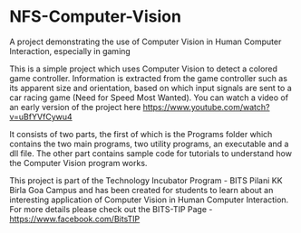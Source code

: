 NFS-Computer-Vision
===================

A project demonstrating the use of Computer Vision in Human Computer Interaction, especially in gaming

This is a simple project which uses Computer Vision to detect a colored game controller. Information is extracted from the game controller such as its apparent size and orientation, based on which input signals are sent to a car racing game (Need for Speed Most Wanted). You can watch a video of an early version of the project here https://www.youtube.com/watch?v=uBfYVfCywu4

It consists of two parts, the first of which is the Programs folder which contains the two main programs, two utility programs, an executable and a dll file. The other part contains sample code for tutorials to understand how the Computer Vision program works.

This project is part of the Technology Incubator Program - BITS Pilani KK Birla Goa Campus and has been created for students to learn about an interesting application of Computer Vision in Human Computer Interaction. For more details please check out the BITS-TIP Page - https://www.facebook.com/BitsTIP
